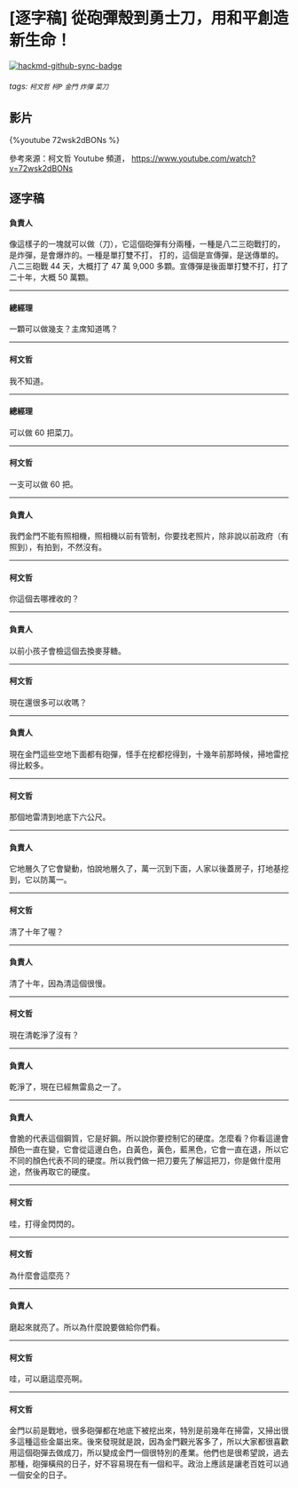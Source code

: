# [逐字稿] 從砲彈殼到勇士刀，用和平創造新生命！

[![hackmd-github-sync-badge](https://hackmd.io/GLWpMJJNTJGZhHnzzVDG2Q/badge)](https://hackmd.io/GLWpMJJNTJGZhHnzzVDG2Q)


###### tags: `柯文哲` `柯P` `金門` `炸彈` `菜刀`

## 影片

{%youtube 72wsk2dBONs %}

參考來源：柯文哲 Youtube 頻道， https://www.youtube.com/watch?v=72wsk2dBONs


## 逐字稿


#### 負責人

像這樣子的一塊就可以做（刀），它這個砲彈有分兩種，一種是八二三砲戰打的，是炸彈，是會爆炸的。一種是單打雙不打， 打的，這個是宣傳彈，是送傳單的。八二三砲戰 44 天，大概打了 47 萬 9,000 多顆。宣傳彈是後面單打雙不打，打了二十年，大概 50 萬顆。

---

#### 總經理

一顆可以做幾支？主席知道嗎？

---

#### 柯文哲

我不知道。

---

#### 總經理

可以做 60 把菜刀。

---

#### 柯文哲

一支可以做 60 把。

---

#### 負責人

我們金門不能有照相機，照相機以前有管制，你要找老照片，除非說以前政府（有照到），有拍到，不然沒有。

---

#### 柯文哲

你這個去哪裡收的？

---

#### 負責人

以前小孩子會檢這個去換麥芽糖。

---

#### 柯文哲

現在還很多可以收嗎？

---

#### 負責人

現在金門這些空地下面都有砲彈，怪手在挖都挖得到，十幾年前那時候，掃地雷挖得比較多。

---

#### 柯文哲

那個地雷清到地底下六公尺。

---

#### 負責人

它地層久了它會變動，怕說地層久了，萬一沉到下面，人家以後蓋房子，打地基挖到，它以防萬一。

---

#### 柯文哲

清了十年了喔？

---

#### 負責人

清了十年，因為清這個很慢。

---

#### 柯文哲

現在清乾淨了沒有？

---

#### 負責人

乾淨了，現在已經無雷島之一了。

---

#### 負責人

會脆的代表這個鋼質，它是好鋼。所以說你要控制它的硬度。怎麼看？你看這邊會顏色一直在變，它會從這邊白色，白黃色，黃色，藍黑色，它會一直在退，所以它不同的顏色代表不同的硬度。所以我們做一把刀要先了解這把刀，你是做什麼用途，然後再取它的硬度。

---

#### 柯文哲

哇，打得金閃閃的。

---

#### 柯文哲

為什麼會這麼亮？

---

#### 負責人

磨起來就亮了。所以為什麼說要做給你們看。

---

#### 柯文哲

哇，可以磨這麼亮啊。

---

#### 柯文哲

金門以前是戰地，很多砲彈都在地底下被挖出來，特別是前幾年在掃雷，又掃出很多這種這些金屬出來。後來發現就是說，因為金門觀光客多了，所以大家都很喜歡用這個砲彈去做成刀，所以變成金門一個很特別的產業。他們也是很希望說，過去那種，砲彈橫飛的日子，好不容易現在有一個和平。政治上應該是讓老百姓可以過一個安全的日子。